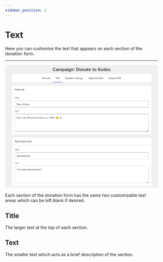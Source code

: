 ```yaml
---
sidebar_position: 2
---
```


# Text

Here you can customise the text that appears on each section of the donation form.

---

![Text tab](../../static/img/en/campaign-text.png)

Each section of the donation form has the same two customizable text areas which can be left blank if desired.

## Title

The larger text at the top of each section.

## Text

The smaller text which acts as a brief description of the section.